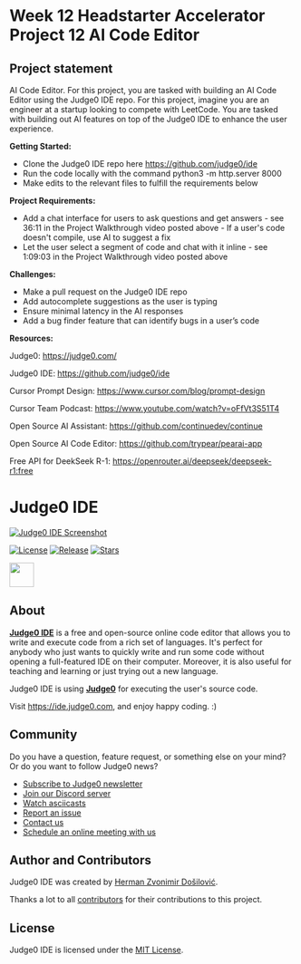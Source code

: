 # Week 12 Headstarter Accelerator Project 12 AI Code Editor 
## Project statement

AI Code Editor.
For this project, you are tasked with building an AI Code Editor using the Judge0 IDE repo.
For this project, imagine you are an engineer at a startup looking to compete with LeetCode. You are tasked with building out AI features on top of the Judge0 IDE to enhance the user experience.

**Getting Started:**

- Clone the Judge0 IDE repo here https://github.com/judge0/ide
- Run the code locally with the command python3 -m http.server 8000
- Make edits to the relevant files to fulfill the requirements below

**Project Requirements:**

- ​Add a chat interface for users to ask questions and get answers - see 36:11 in the Project Walkthrough video posted above
​- If a user's code doesn't compile, use AI to suggest a fix
- ​Let the user select a segment of code and chat with it inline - see 1:09:03 in the Project Walkthrough video posted above

**Challenges:**

- Make a pull request on the Judge0 IDE repo
- Add autocomplete suggestions as the user is typing
- Ensure minimal latency in the AI responses
- Add a bug finder feature that can identify bugs in a user’s code


**Resources:**

Judge0:
https://judge0.com/

Judge0 IDE:
https://github.com/judge0/ide

Cursor Prompt Design:
https://www.cursor.com/blog/prompt-design

Cursor Team Podcast:
https://www.youtube.com/watch?v=oFfVt3S51T4

Open Source AI Assistant:
https://github.com/continuedev/continue

Open Source AI Code Editor:
https://github.com/trypear/pearai-app

Free API for DeekSeek R-1:
https://openrouter.ai/deepseek/deepseek-r1:free





# Judge0 IDE
[![Judge0 IDE Screenshot](./.github/screenshot.png)](https://ide.judge0.com)

[![License](https://img.shields.io/github/license/judge0/ide?color=2185d0&style=flat-square)](https://github.com/judge0/ide/blob/master/LICENSE)
[![Release](https://img.shields.io/github/v/release/judge0/ide?color=2185d0&style=flat-square)](https://github.com/judge0/ide/releases)
[![Stars](https://img.shields.io/github/stars/judge0/ide?color=2185d0&style=flat-square)](https://github.com/judge0/ide/stargazers)

<a href="https://www.producthunt.com/posts/judge0-ide" target="_blank"><img src="https://api.producthunt.com/widgets/embed-image/v1/featured.svg?post_id=179885&theme=light" alt="" height="43px" /></a>

## About
[**Judge0 IDE**](https://ide.judge0.com) is a free and open-source online code editor that allows you to write and execute code from a rich set of languages. It's perfect for anybody who just wants to quickly write and run some code without opening a full-featured IDE on their computer. Moreover, it is also useful for teaching and learning or just trying out a new language.

Judge0 IDE is using [**Judge0**](https://ce.judge0.com) for executing the user's source code.

Visit https://ide.judge0.com, and enjoy happy coding. :)

## Community
Do you have a question, feature request, or something else on your mind? Or do you want to follow Judge0 news?

* [Subscribe to Judge0 newsletter](https://subscribe.judge0.com)
* [Join our Discord server](https://discord.gg/GRc3v6n)
* [Watch asciicasts](https://asciinema.org/~hermanzdosilovic)
* [Report an issue](https://github.com/judge0/judge0/issues/new)
* [Contact us](mailto:contact@judge0.com)
* [Schedule an online meeting with us](https://meet.judge0.com)

## Author and Contributors
Judge0 IDE was created by [Herman Zvonimir Došilović](https://github.com/hermanzdosilovic).

Thanks a lot to all [contributors](https://github.com/judge0/ide/graphs/contributors) for their contributions to this project.

## License
Judge0 IDE is licensed under the [MIT License](https://github.com/judge0/ide/blob/master/LICENSE).
